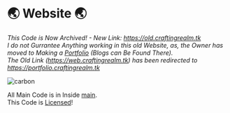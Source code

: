 # 🌏 Website 🌏
<i>This Code is Now Archived! - New Link: https://old.craftingrealm.tk <br>
I do not Gurrantee Anything working in this old Website, as, the Owner has moved to Making a [Portfolio](https://portfolio.craftingrealm.tk) (Blogs can Be Found There). <br>
The Old Link (https://web.craftingrealm.tk) has been redirected to https://portfolio.craftingrealm.tk </i>

![carbon](https://github.com/PranavVerma-droid/Website/assets/73458565/6cffdf45-8d90-41b1-915b-b1be90d725b9)

All Main Code is in Inside [main](main). <br>
This Code is [Licensed](LICENSE)!
